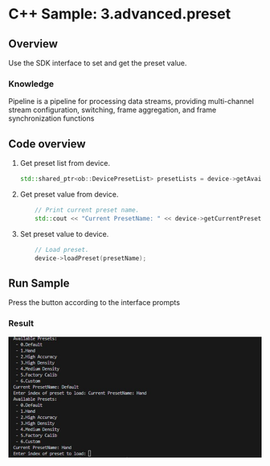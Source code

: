 # C++ Sample: 3.advanced.preset

## Overview

Use the SDK interface to set and get the preset value.

### Knowledge

Pipeline is a pipeline for processing data streams, providing multi-channel stream configuration, switching, frame aggregation, and frame synchronization functions

## Code overview

1. Get preset list from device.

    ```cpp
    std::shared_ptr<ob::DevicePresetList> presetLists = device->getAvailablePresetList();
    ```

2. Get preset value from device.

    ```cpp
        // Print current preset name.
        std::cout << "Current PresetName: " << device->getCurrentPresetName() << std::endl;
    ```

3. Set preset value to device.

    ```cpp
        // Load preset.
        device->loadPreset(presetName);
    ```

## Run Sample

Press the button according to the interface prompts

### Result

![image](/docs/resource/preset.jpg)
